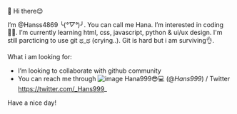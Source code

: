👋 Hi there😊

I’m @Hanss4869 ╰(*°▽°*)╯. You can call me Hana. I’m interested in coding👩‍💻. I’m currently learning html, css, javascript, python & ui/ux design. I'm still parcticing to use git ಥ_ಥ (crying..). Git is hard but i am surviving👌.

What i am looking for:
- I’m looking to collaborate with github community
- You can reach me through ![image](https://user-images.githubusercontent.com/107233338/190168857-36de0cad-4836-4fdf-9625-b013795775a5.png)
Hana999😎💻 (@_Hans999_) / Twitter https://twitter.com/_Hans999_

Have a nice day!

<!---
Hanss4869/Hanss4869 is a ✨ special ✨ repository because its `README.md` (this file) appears on your GitHub profile.
You can click the Preview link to take a look at your changes.
--->
